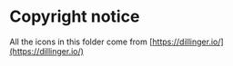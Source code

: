 # Copyright notice
All the icons in this folder come from [https://dillinger.io/](https://dillinger.io/)
